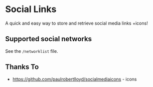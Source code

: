 # Social Links

A quick and easy way to store and retrieve social media links +icons!


## Supported social networks

See the `/networklist` file.

## Thanks To

 * https://github.com/paulrobertlloyd/socialmediaicons - icons